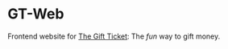 # GT-Web


Frontend website for <a href="https://thegiftticket.com">The Gift Ticket</a>: The *fun* way to gift money.



